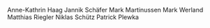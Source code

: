 Anne-Kathrin Haag
Jannik Schäfer
Mark Martinussen
Mark Werland
Matthias Riegler
Niklas Schütz
Patrick Plewka
